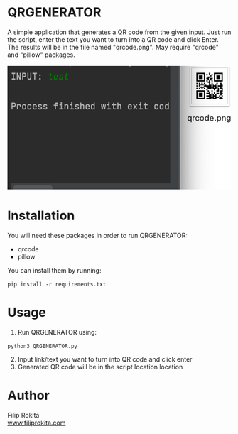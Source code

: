 # QRGENERATOR
A simple application that generates a QR code from the given input. Just run the script, enter the text you want to turn into a QR code and click Enter. The results will be in the file named "qrcode.png". May require "qrcode" and "pillow" packages.<br/>
<br/>
<img src="QRGENERATOR.png">

# Installation
You will need these packages in order to run QRGENERATOR:
* qrcode
* pillow

You can install them by running:
```
pip install -r requirements.txt
```
# Usage
1. Run QRGENERATOR using:
```
python3 QRGENERATOR.py
```
2. Input link/text you want to turn into QR code and click enter
3. Generated QR code will be in the script location location

# Author
Filip Rokita<br/>
www.filiprokita.com
